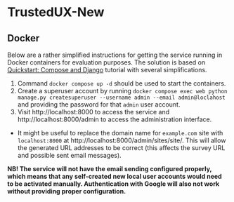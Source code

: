 # TrustedUX-New

## Docker

Below are a rather simplified instructions for getting the service running in Docker containers for evaluation purposes.
The solution is based on [Quickstart: Compose and Django](https://github.com/docker/awesome-compose/tree/master/official-documentation-samples/django/)
tutorial with several simplifications.

1. Command `docker compose up -d` should be used to start the containers.
2. Create a superuser account by running
`docker compose exec web python manage.py createsuperuser --username admin --email admin@loclahost` and providing the
password for that `admin` user account.
3. Visit http://localhost:8000 to access the service and http://localhost:8000/admin to access the administration
interface.
  - It might be useful to replace the domain name for `example.com` site with `localhost:8000` at
http://localhost:8000/admin/sites/site/. This will allow the generated URL addresses to be correct (this affects the
survey URL and possible sent email messages).

**NB! The service will not have the email sending configured properly, which means that any self-created new local user
accounts would need to be activated manually. Authentication with Google will also not work without providing proper
configuration.**